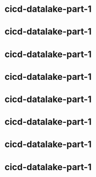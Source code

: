 # cicd-datalake-part-1
# cicd-datalake-part-1
# cicd-datalake-part-1
# cicd-datalake-part-1
# cicd-datalake-part-1
# cicd-datalake-part-1
# cicd-datalake-part-1
# cicd-datalake-part-1
